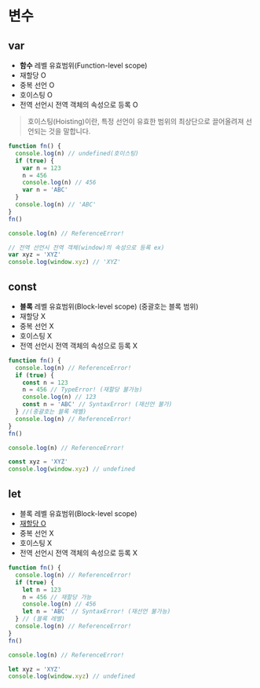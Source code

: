 # 변수

## var

- **함수** 레벨 유효범위(Function-level scope)
- 재할당 O
- 중복 선언 O
- 호이스팅 O
- 전역 선언시 전역 객체의 속성으로 등록 O

> 호이스팅(Hoisting)이란, 특정 선언이 유효한 범위의 최상단으로 끌어올려져 선언되는 것을 말합니다.

```js
function fn() {
  console.log(n) // undefined(호이스팅)
  if (true) {
    var n = 123
    n = 456
    console.log(n) // 456
    var n = 'ABC'
  }
  console.log(n) // 'ABC' 
}
fn()

console.log(n) // ReferenceError!

// 전역 선언시 전역 객체(window)의 속성으로 등록 ex)
var xyz = 'XYZ'
console.log(window.xyz) // 'XYZ'
```

## const

- **블록** 레벨 유효범위(Block-level scope) (중괄호는 블록 범위)
- 재할당 X
- 중복 선언 X
- 호이스팅 X
- 전역 선언시 전역 객체의 속성으로 등록 X

```js
function fn() {
  console.log(n) // ReferenceError!
  if (true) {
    const n = 123
    n = 456 // TypeError! (재할당 불가능)
    console.log(n) // 123
    const n = 'ABC' // SyntaxError! (재선언 불가)
  } //(중괄호는 블록 레벨)
  console.log(n) // ReferenceError! 
}
fn() 

console.log(n) // ReferenceError!

const xyz = 'XYZ'
console.log(window.xyz) // undefined
```

## let

- 블록 레벨 유효범위(Block-level scope)
- <u>재할당 O</u>
- 중복 선언 X
- 호이스팅 X
- 전역 선언시 전역 객체의 속성으로 등록 X

```js
function fn() {
  console.log(n) // ReferenceError!
  if (true) {
    let n = 123
    n = 456 // 재할당 가능
    console.log(n) // 456
    let n = 'ABC' // SyntaxError! (재선언 불가능)
  } // (블록 레벨)
  console.log(n) // ReferenceError!
}
fn()

console.log(n) // ReferenceError!

let xyz = 'XYZ'
console.log(window.xyz) // undefined
```